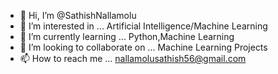 - 👋 Hi, I’m @SathishNallamolu
- 👀 I’m interested in ... Artificial Intelligence/Machine Learning
- 🌱 I’m currently learning ... Python,Machine Learning    
- 💞️ I’m looking to collaborate on ... Machine Learning  Projects
- 📫 How to reach me ... nallamolusathish56@gmail.com

<!---
SathishNallamolu/SathishNallamolu is a ✨ special ✨ repository because its `README.md` (this file) appears on your GitHub profile.
You can click the Preview link to take a look at your changes.
--->
